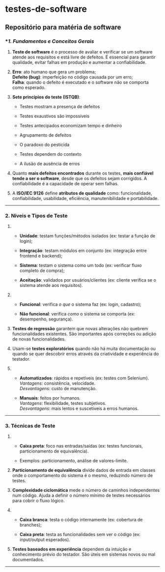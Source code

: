 # testes-de-software
Repositório para matéria de software
---
### **1. Fundamentos e Conceitos Gerais*

1. **Teste de software** é o processo de avaliar e verificar se um software atende aos requisitos e está livre de defeitos. É essencial para garantir qualidade, evitar falhas em produção e aumentar a confiabilidade.
    
2. **Erro**: ato humano que gera um problema;  
    **Defeito (bug)**: imperfeição no código causada por um erro;  
    **Falha**: quando o defeito é executado e o software não se comporta como esperado.
    
3. **Sete princípios do teste (ISTQB)**:
    
    - Testes mostram a presença de defeitos
        
    - Testes exaustivos são impossíveis
        
    - Testes antecipados economizam tempo e dinheiro
        
    - Agrupamento de defeitos
        
    - O paradoxo do pesticida
        
    - Testes dependem do contexto
        
    - A ilusão de ausência de erros
        
4. Quanto **mais defeitos encontrados** durante os testes, **mais confiável tende a ser o software**, desde que os defeitos sejam corrigidos. A confiabilidade é a capacidade de operar sem falhas.
    
5. A **ISO/IEC 9126** define **atributos de qualidade** como: funcionalidade, confiabilidade, usabilidade, eficiência, manutenibilidade e portabilidade.

---
### **2. Níveis e Tipos de Teste**

1. - **Unidade**: testam funções/métodos isolados (ex: testar a função de login);
        
    - **Integração**: testam módulos em conjunto (ex: integração entre frontend e backend);
        
    - **Sistema**: testam o sistema como um todo (ex: verificar fluxo completo de compra);
        
    - **Aceitação**: validados por usuários/clientes (ex: cliente verifica se o sistema atende aos requisitos).
        
2. - **Funcional**: verifica _o que_ o sistema faz (ex: login, cadastro);
        
    - **Não funcional**: verifica _como_ o sistema se comporta (ex: desempenho, segurança).
        
3. **Testes de regressão** garantem que novas alterações não quebrem funcionalidades existentes. São importantes após correções ou adição de novas funcionalidades.
    
4. Usam-se **testes exploratórios** quando não há muita documentação ou quando se quer descobrir erros através da criatividade e experiência do testador.
    
5. - **Automatizados**: rápidos e repetíveis (ex: testes com Selenium).  
        _Vantagens_: consistência, velocidade.  
        _Desvantagens_: custo de manutenção.
        
    - **Manuais**: feitos por humanos.  
        _Vantagens_: flexibilidade, testes subjetivos.  
        _Desvantagens_: mais lentos e suscetíveis a erros humanos.

---

### **3. Técnicas de Teste**

1. - **Caixa preta**: foco nas entradas/saídas (ex: testes funcionais, particionamento de equivalência).
        
    - Exemplos: particionamento, análise de valores-limite.
        
2. **Particionamento de equivalência** divide dados de entrada em classes onde o comportamento do sistema é o mesmo, reduzindo número de testes.
    
3. **Complexidade ciclomática** mede o número de caminhos independentes num código. Ajuda a definir o número mínimo de testes necessários para cobrir o fluxo lógico.
    
4. - **Caixa branca**: testa o código internamente (ex: cobertura de branches);
        
    - **Caixa preta**: testa as funcionalidades sem ver o código (ex: input/output esperados).
        
5. **Testes baseados em experiência** dependem da intuição e conhecimento prévio do testador. São úteis em sistemas novos ou mal documentados.

---


